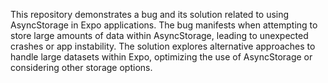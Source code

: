 This repository demonstrates a bug and its solution related to using AsyncStorage in Expo applications.  The bug manifests when attempting to store large amounts of data within AsyncStorage, leading to unexpected crashes or app instability.  The solution explores alternative approaches to handle large datasets within Expo, optimizing the use of AsyncStorage or considering other storage options.